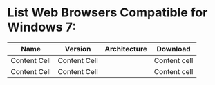 # List Web Browsers Compatible for Windows 7:

| Name          | Version       | Architecture  | Download
| ------------- | ------------- | ------------- | -------------
| Content Cell  | Content Cell  |               | Content cell               
| Content Cell  | Content Cell  |               | Content cell
